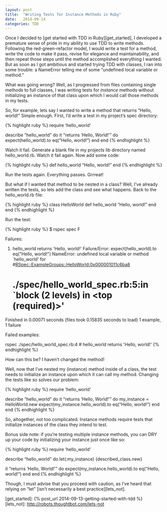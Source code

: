 ```yaml
---
layout: post
title:  "Writing Tests for Instance Methods in Ruby"
date:   2014-09-14 
categories: TDD
---
```


Once I decided to [get started with TDD in Ruby][get_started], I developed a premature sense of pride in my ability to use TDD to write methods. Following the red-green-refactor model, I would write a test for a method, write the code to make it pass, revise for elegance and maintainability, and then repeat those steps until the method accomplished everything I wanted. But as soon as I got ambitious and started trying TDD with classes, I ran into some trouble: a NameError telling me of some “undefined local variable or method.”

What was going wrong? Well, as I progressed from files containing single methods to full classes, I was writing tests for *instance* methods without initializing an instance of that class upon which I would call those methods in my tests.  

So, for example, lets say I wanted to write a method that returns “Hello, world!” Simple enough. First, I’d write a test in my project’s spec directory:

{% highlight ruby %}
require ‘hello_world’

describe “hello_world” do
  it “returns ‘Hello, World!’” do
    expect(hello_world).to eq(“Hello, world!”)
  end
end
{% endhighlight %}

Watch it fail. Generate a blank file in my projects lib directory named hello_world.rb. Watch it fail again. Now add some code:

{% highlight ruby %}
def hello_world
  “Hello, world!”
end
{% endhighlight %}

Run the tests again. Everything passes. Grrreat!

But what if I wanted that method to be nested in a class? Well, I’ve already written the tests, so lets add the class and see what happens. Back to the hello_world.rb file:

{% highlight ruby %}
class HelloWorld
  def hello_world
    “Hello, world!”
  end
end
{% endhighlight %}

Run the test:

{% highlight ruby %}
$ rspec spec
F

Failures:

  1) hello_world returns 'Hello, world!'
     Failure/Error: expect(hello_world).to eq("Hello, world!")
     NameError:
       undefined local variable or method `hello_world' for #<RSpec::ExampleGroups::HelloWorld:0x000001011c6ba8>
     # ./spec/hello_world_spec.rb:5:in `block (2 levels) in <top (required)>'

Finished in 0.00071 seconds (files took 0.15835 seconds to load)
1 example, 1 failure

Failed examples:

rspec ./spec/hello_world_spec.rb:4 # hello_world returns 'Hello, world!'
{% endhighlight %}

How can this be? I haven’t changed the method!

Well, now that I’ve nested my (instance) method inside of a class, the test needs to initialize an instance upon which it can call my method. Changing the tests like so solves our problem:

{% highlight ruby %}
require ‘hello_world’

describe “hello_world” do
  it “returns ‘Hello, World!’” do
    my_instance = HelloWorld.new
    expect(my_instance.hello_world).to eq(“Hello, world!”)
  end
end
{% endhighlight %}

So, altogether, not too complicated. Instance methods require tests that initialize instances of the class they intend to test. 

Bonus side note: if you’re testing multiple instance methods, you can DRY up your code by initializing your instance just once like so:

{% highlight ruby %}
require ‘hello_world’

describe “hello_world” do
  let(:my_instance) {described_class.new}

  it “returns ‘Hello, World!’” do
    expect(my_instance.hello_world).to eq(“Hello, world!”)
  end
end
{% endhighlight %}

Though, I must advise that you proceed with caution, as I’ve heard that relying on “let” [isn’t necessarily a best practice][lets_not].

[get_started]: {% post_url 2014-09-13-getting-started-with-tdd %}
[lets_not]: http://robots.thoughtbot.com/lets-not